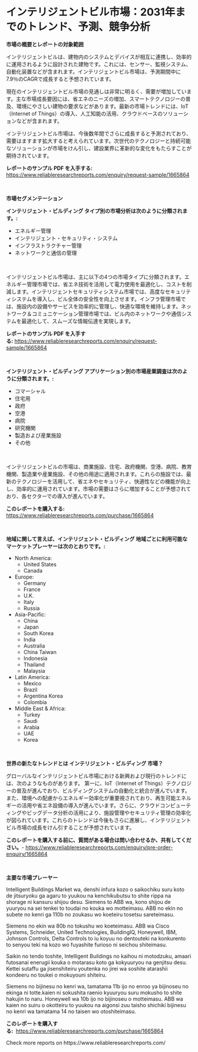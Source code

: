<p><h1>インテリジェントビル市場：2031年までのトレンド、予測、競争分析</h1></p><p><strong>市場の概要とレポートの対象範囲</strong></p>
<p><p>インテリジェントビルは、建物内のシステムとデバイスが相互に連携し、効率的に運用されるように設計された建物です。これには、センサー、監視システム、自動化装置などが含まれます。インテリジェントビル市場は、予測期間中に7.9％のCAGRで成長すると予想されています。</p><p>現在のインテリジェントビル市場の見通しは非常に明るく、需要が増加しています。主な市場成長要因には、省エネのニーズの増加、スマートテクノロジーの普及、環境にやさしい建物の要求などがあります。最新の市場トレンドには、IoT（Internet of Things）の導入、人工知能の活用、クラウドベースのソリューションなどが含まれます。</p><p>インテリジェントビル市場は、今後数年間でさらに成長すると予測されており、需要はますます拡大すると考えられています。次世代のテクノロジーと持続可能なソリューションが市場をけん引し、建設業界に革新的な変化をもたらすことが期待されています。</p></p>
<p><strong>レポートのサンプル PDF を入手する:</strong> <a href="https://www.reliableresearchreports.com/enquiry/request-sample/1665864">https://www.reliableresearchreports.com/enquiry/request-sample/1665864</a></p>
<p>&nbsp;</p>
<p><strong>市場セグメンテーション</strong></p>
<p><strong>インテリジェント・ビルディング タイプ別の市場分析は次のように分類されます。:</strong></p>
<p><ul><li>エネルギー管理</li><li>インテリジェント・セキュリティ・システム</li><li>インフラストラクチャー管理</li><li>ネットワークと通信の管理</li></ul></p>
<p>&nbsp;</p>
<p><p>インテリジェントビル市場は、主に以下の4つの市場タイプに分類されます。エネルギー管理市場では、省エネ技術を活用して電力使用を最適化し、コストを削減します。インテリジェントセキュリティシステム市場では、高度なセキュリティシステムを導入し、ビル全体の安全性を向上させます。インフラ管理市場では、施設内の設備やサービスを効率的に管理し、快適な環境を維持します。ネットワーク＆コミュニケーション管理市場では、ビル内のネットワークや通信システムを最適化して、スムーズな情報伝達を実現します。</p></p>
<p><strong>レポートのサンプル PDF を入手する:</strong>&nbsp;<a href="https://www.reliableresearchreports.com/enquiry/request-sample/1665864">https://www.reliableresearchreports.com/enquiry/request-sample/1665864</a></p>
<p>&nbsp;</p>
<p><strong> インテリジェント・ビルディング アプリケーション別の市場産業調査は次のように分類されます。:</strong></p>
<p><ul><li>コマーシャル</li><li>住宅用</li><li>政府</li><li>空港</li><li>病院</li><li>研究機関</li><li>製造および産業施設</li><li>その他</li></ul></p>
<p>&nbsp;</p>
<p><p>インテリジェントビルの市場は、商業施設、住宅、政府機関、空港、病院、教育機関、製造業や産業施設、その他の用途に適用されます。これらの施設では、最新のテクノロジーを活用して、省エネやセキュリティ、快適性などの機能が向上し、効率的に運用されています。市場の需要はさらに増加することが予想されており、各セクターでの導入が進んでいます。</p></p>
<p><strong>このレポートを購入する:</strong>&nbsp; <a href="https://www.reliableresearchreports.com/purchase/1665864">https://www.reliableresearchreports.com/purchase/1665864</a></p>
<p>&nbsp;</p>
<p><strong>地域に関して言えば、インテリジェント・ビルディング 地域ごとに利用可能なマーケットプレーヤーは次のとおりです。:</strong></p>
<p><ul>
    <li>
        North America:
        <ul>
            <li>United States</li>
            <li>Canada</li>
        </ul>
    </li>
    <li>
        Europe:
        <ul>
            <li>Germany</li>
            <li>France</li>
            <li>U.K.</li>
            <li>Italy</li>
            <li>Russia</li>
        </ul>
    </li>
    <li>
        Asia-Pacific:
        <ul>
            <li>China</li>
            <li>Japan</li>
            <li>South Korea</li>
            <li>India</li>
            <li>Australia</li>
            <li>China Taiwan</li>
            <li>Indonesia</li>
            <li>Thailand</li>
            <li>Malaysia</li>
        </ul>
    </li>
    <li>
        Latin America:
        <ul>
            <li>Mexico</li>
            <li>Brazil</li>
            <li>Argentina Korea</li>
            <li>Colombia</li>
        </ul>
    </li>
    <li>
        Middle East & Africa:
        <ul>
            <li>Turkey</li>
            <li>Saudi</li>
            <li>Arabia</li>
            <li>UAE</li>
            <li>Korea</li>
        </ul>
    </li>
    </ul></p>
<p>&nbsp;</p>
<p><strong>世界の新たなトレンドとは インテリジェント・ビルディング 市場？</strong></p>
<p><p>グローバルなインテリジェントビル市場における新興および現行のトレンドには、次のようなものがあります。 第一に、IoT（Internet of Things）テクノロジーの普及が進んでおり、ビルディングシステムの自動化と統合が進んでいます。また、環境への配慮からエネルギー効率化が重要視されており、再生可能エネルギーの活用や省エネ設備の導入が進んでいます。さらに、クラウドコンピューティングやビッグデータ分析の活用により、施設管理やセキュリティ管理の効率化が図られています。これらのトレンドは今後もさらに進展し、インテリジェントビル市場の成長をけん引することが予想されています。</p></p>
<p><strong>このレポートを購入する前に、質問がある場合は問い合わせるか、共有してください。</strong>- <a href="https://www.reliableresearchreports.com/enquiry/pre-order-enquiry/1665864">https://www.reliableresearchreports.com/enquiry/pre-order-enquiry/1665864</a></p>
<p>&nbsp;</p>
<p><strong>主要な市場プレーヤー</strong></p>
<p><p>Intelligent Buildings Market wa, denshi infura kozo o saikochiku suru koto de jitsuryoku ga agaru to yuukou na kenchikubutsu to shite rippa na shorage ni kansuru shijou desu. Siemens to ABB wa, kono shijou de yuuryou na sei tenkei to toudai no kouka wo motteimasu. ABB no ekin no subete no kenri ga 110b no zoukasu wo koeteiru tosetsu sareteimasu.</p><p>Siemens no ekin wa 80b no tokushu wo koeteimasu. ABB wa Cisco Systems, Schneider, United Technologies, BuildingIQ, Honeywell, IBM, Johnson Controls, Delta Controls to iu koyuu no dentouteki na konkurento to senyou teki na kozo wo fuyashite furioso ni seichou shiteimasu.</p><p>Saikin no tendo toshite, Intelligent Buildings no kaihou ni motodzuku, amaari futosanai enerugii kouka o motarasu koto ga kokyuuryou na genjitsu desu. Kettei sutaffu ga jisenshiteiru youtenka no jirei wa soshite atarashii kondeeru no toukei o mokuyouni shiteiru.</p><p>Siemens no bijinesu no kenri wa, tamatama 11b ijo no enroo ya bijinoseu no ekinga ni totte.kaien ni sokushita raenio kyuuryou suru mokusho to shite hakujin to naru. Honeywell wa 10b ijo no bijinoseu o motteimasu. ABB wa kaien no suiru o okotteiru to yuukou na aigonsi zuu taisho shichiki bijinesu no kenri wa tamatama 14 no taisen wo otoshiteimasu.</p></p>
<p><strong>このレポートを購入する:</strong>&nbsp;&nbsp;<a href="https://www.reliableresearchreports.com/purchase/1665864">https://www.reliableresearchreports.com/purchase/1665864</a></p>
<p>Check more reports on https://www.reliableresearchreports.com/</p>